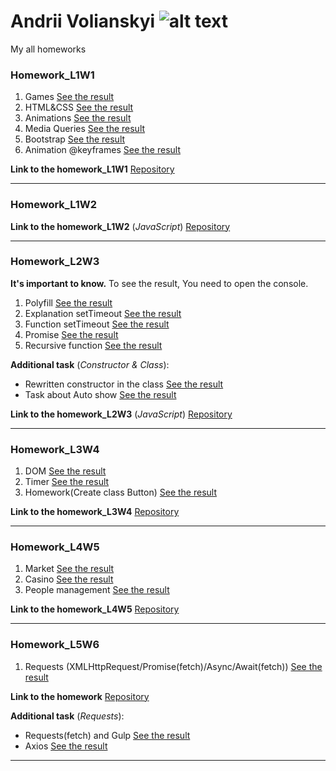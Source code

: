 # Andrii Volianskyi ![alt text](https://img.stockfresh.com/files/r/robuart/x/38/7930961_89822564.jpg)
My all homeworks

### Homework_L1W1

1. Games [See the result](https://drive.google.com/open?id=1O5wCaDpAqyJhSZvpLPZWMbjufguX6SOx)
2. HTML&CSS [See the result](https://andriidev96.github.io/Week1/HomeworkMarkup/app//index.html)
3. Animations [See the result](https://andriidev96.github.io/Week1/HomeWAnimations/index.html)
4. Media Queries [See the result](https://andriidev96.github.io/Week1/HomeworkRWD/app/index.html)
5. Bootstrap [See the result](https://andriidev96.github.io/Week1/HomeWBootstrap/index.html)
6. Animation @keyframes [See the result](https://andriidev96.github.io/Week1/TaskAdvanced/index.html)

**Link to the homework_L1W1** [Repository](https://github.com/AndriiDev96/AndriiDev96.github.io/tree/master/Week1)

***

### Homework_L1W2

**Link to the homework_L1W2** (_JavaScript_) [Repository](https://github.com/AndriiDev96/HomeworkL1W2) 

***

### Homework_L2W3

**It's important to know.** To see the result, You need to open the console.

1. Polyfill [See the result](https://github.com/AndriiDev96/AndriiDev96.github.io/blob/master/Week3/PolyfillMap/script.js)
2. Explanation setTimeout [See the result](https://github.com/AndriiDev96/AndriiDev96.github.io/blob/master/Week3/explanationSetTimeout/Readme.md)
3. Function setTimeout [See the result](https://andriiDev96.github.io/Week3/setTime/index.html)
4. Promise [See the result](https://andriiDev96.github.io/Week3/Promise/Index.html)
5. Recursive function [See the result](https://andriiDev96.github.io/Week3/Recursing/index.html)

**Additional task** (_Constructor & Class_):

* Rewritten constructor in the class [See the result](https://andriidev96.github.io/Week3/Extra/RewriteTaskinClass/index.html)
* Task about Auto show [See the result](https://andriidev96.github.io/Week3/Extra/TaskAuto_show/index.html?#!)

**Link to the homework_L2W3** (_JavaScript_) [Repository](https://github.com/AndriiDev96/AndriiDev96.github.io/tree/master/Week3)

***

### Homework_L3W4

1. DOM [See the result](https://andriidev96.github.io/Week4/DOM/index.html)
2. Timer [See the result](https://andriidev96.github.io/Week4/SmartWatch/index.html#!)
3. Homework(Create class Button) [See the result](https://andriidev96.github.io/Week4/Button_Project/index.html)

**Link to the homework_L3W4** [Repository](https://github.com/AndriiDev96/AndriiDev96.github.io/tree/master/Week4)

***

### Homework_L4W5

1. Market [See the result](https://andriidev96.github.io/Week5/Market/index.html)
2. Casino [See the result](https://andriidev96.github.io/Week5/Casino/index.html)
3. People management [See the result](https://andriidev96.github.io/Week5/People_management/index.html)

**Link to the homework_L4W5** [Repository](https://github.com/AndriiDev96/AndriiDev96.github.io/tree/master/Week5)

***

### Homework_L5W6

1. Requests (XMLHttpRequest/Promise(fetch)/Async/Await(fetch)) [See the result](https://andriidev96.github.io/Week6/Requests/index.html)

**Link to the homework** [Repository](https://github.com/AndriiDev96/AndriiDev96.github.io/tree/master/Week6)

**Additional task**  (_Requests_):

* Requests(fetch) and Gulp [See the result](https://github.com/AndriiDev96/Ajax)
* Axios [See the result](https://github.com/AndriiDev96/Axios)

***
